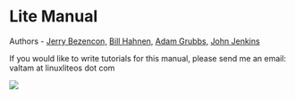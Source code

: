 Lite Manual
================

Authors - [Jerry Bezencon,](https://github.com/linuxlite/) [Bill Hahnen,](https://github.com/gold-finger/) [Adam Grubbs,](https://github.com/argrubbs/) [John Jenkins](https://github.com/shaggytwodope/)

If you would like to write tutorials for this manual,
please send me an email: valtam at linuxliteos dot com

![](http://i.imgur.com/cxxlcHm.png)
